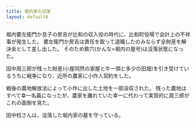 ```yaml
---
title: 堀内家の没落
layout: default0
---
```

堀内要左衛門か息子の房吉が比和の収入役の時代に、比和町役場で会計上の不祥事が発生した。
要左衛門か房吉は責任を取って退職したのみならず全財産を解決金として差し出した。
そのため鉄穴(かんな=堀内の屋号)は没落状態になった。

田中周三郎が残った財産(小屋同然の家屋と牛一頭と多少の田畑)を引き受けているうちに戦争になり、近所の農家に小作人契約をした。

戦後の農地解放法によって小作に出した土地を一部没収された。
残った農地はすべて幸一名義になったが、農家を離れていた幸一に代わって実質的に周三郎がこれの面倒を見た。

田中稔さんは、没落した堀内家の墓を守っている。
